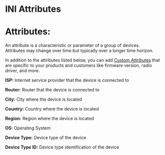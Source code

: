 ﻿# INI Attributes

# Attributes:

An attribute is a characteristic or parameter of a group of devices. Attributes may change over time but typically over a longer time horizon.

In addition to the attributes listed below, you can add  [Custom Attributes](https://support.cirrent.com/hc/en-us/articles/360045861214)  that are specific to your products and customers like firmware version, radio driver, and more.

**ISP:** Internet service provider that the device is connected to

**Router:** Router that the device is connected to

**City:**  City where the device is located

**Country:** Country where the device is located

**Region:** Region where the device is located

**OS:** Operating System

**Device Type:** Device type of the device

**Device Type ID:** Device type identification of the device
